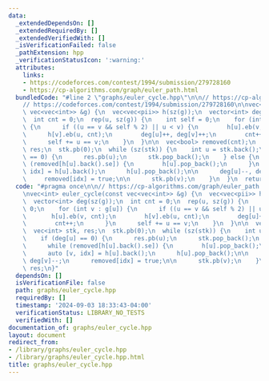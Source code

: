 ```yaml
---
data:
  _extendedDependsOn: []
  _extendedRequiredBy: []
  _extendedVerifiedWith: []
  _isVerificationFailed: false
  _pathExtension: hpp
  _verificationStatusIcon: ':warning:'
  attributes:
    links:
    - https://codeforces.com/contest/1994/submission/279728160
    - https://cp-algorithms.com/graph/euler_path.html
  bundledCode: "#line 2 \"graphs/euler_cycle.hpp\"\n\n// https://cp-algorithms.com/graph/euler_path.html\n\
    // https://codeforces.com/contest/1994/submission/279728160\n\nvec<int> euler_cycle(const\
    \ vec<vec<int>> &g) {\n  vec<vec<pii>> h(sz(g));\n  vector<int> deg(sz(g));\n\
    \  int cnt = 0;\n  rep(u, sz(g)) {\n    int self = 0;\n    for (int v : g[u])\
    \ {\n      if ((u == v && self % 2) || u < v) {\n        h[u].eb(v, cnt);\n  \
    \      h[v].eb(u, cnt);\n        deg[u]++, deg[v]++;\n        cnt++;\n      }\n\
    \      self += u == v;\n    }\n  }\n\n  vec<bool> removed(cnt);\n  vec<int> stk,\
    \ res;\n  stk.pb(0);\n  while (sz(stk)) {\n    int u = stk.back();\n    if (deg[u]\
    \ == 0) {\n      res.pb(u);\n      stk.pop_back();\n    } else {\n      while\
    \ (removed[h[u].back().se]) {\n        h[u].pop_back();\n      }\n      auto [v,\
    \ idx] = h[u].back();\n      h[u].pop_back();\n\n      deg[u]--, deg[v]--;\n \
    \     removed[idx] = true;\n\n      stk.pb(v);\n    }\n  }\n  return res;\n}\n"
  code: "#pragma once\n\n// https://cp-algorithms.com/graph/euler_path.html\n// https://codeforces.com/contest/1994/submission/279728160\n\
    \nvec<int> euler_cycle(const vec<vec<int>> &g) {\n  vec<vec<pii>> h(sz(g));\n\
    \  vector<int> deg(sz(g));\n  int cnt = 0;\n  rep(u, sz(g)) {\n    int self =\
    \ 0;\n    for (int v : g[u]) {\n      if ((u == v && self % 2) || u < v) {\n \
    \       h[u].eb(v, cnt);\n        h[v].eb(u, cnt);\n        deg[u]++, deg[v]++;\n\
    \        cnt++;\n      }\n      self += u == v;\n    }\n  }\n\n  vec<bool> removed(cnt);\n\
    \  vec<int> stk, res;\n  stk.pb(0);\n  while (sz(stk)) {\n    int u = stk.back();\n\
    \    if (deg[u] == 0) {\n      res.pb(u);\n      stk.pop_back();\n    } else {\n\
    \      while (removed[h[u].back().se]) {\n        h[u].pop_back();\n      }\n\
    \      auto [v, idx] = h[u].back();\n      h[u].pop_back();\n\n      deg[u]--,\
    \ deg[v]--;\n      removed[idx] = true;\n\n      stk.pb(v);\n    }\n  }\n  return\
    \ res;\n}"
  dependsOn: []
  isVerificationFile: false
  path: graphs/euler_cycle.hpp
  requiredBy: []
  timestamp: '2024-09-03 18:33:43-04:00'
  verificationStatus: LIBRARY_NO_TESTS
  verifiedWith: []
documentation_of: graphs/euler_cycle.hpp
layout: document
redirect_from:
- /library/graphs/euler_cycle.hpp
- /library/graphs/euler_cycle.hpp.html
title: graphs/euler_cycle.hpp
---
```

